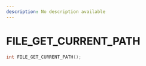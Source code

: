 ```yaml
---
description: No description available 
---
```


# FILE_GET_CURRENT_PATH

```cpp
int FILE_GET_CURRENT_PATH();
```
